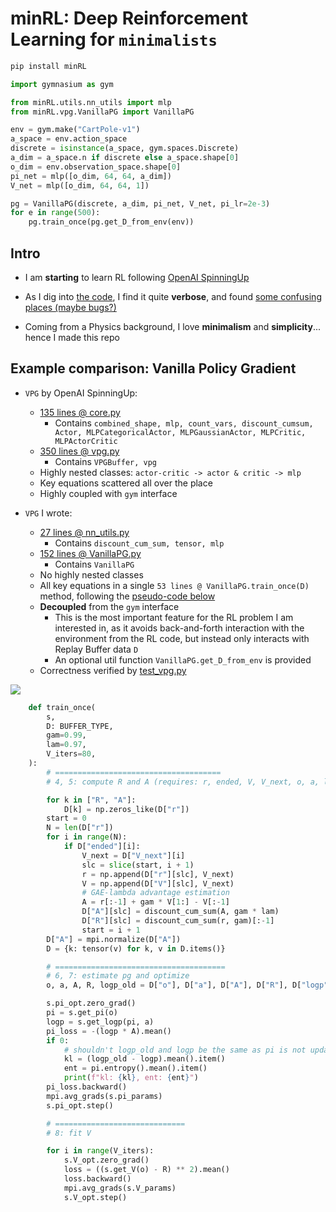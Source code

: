 # minRL: Deep Reinforcement Learning for `minimalists`

```cmd
pip install minRL
```

```py
import gymnasium as gym

from minRL.utils.nn_utils import mlp
from minRL.vpg.VanillaPG import VanillaPG

env = gym.make("CartPole-v1")
a_space = env.action_space
discrete = isinstance(a_space, gym.spaces.Discrete)
a_dim = a_space.n if discrete else a_space.shape[0]
o_dim = env.observation_space.shape[0]
pi_net = mlp([o_dim, 64, 64, a_dim])
V_net = mlp([o_dim, 64, 64, 1])

pg = VanillaPG(discrete, a_dim, pi_net, V_net, pi_lr=2e-3)
for e in range(500):
    pg.train_once(pg.get_D_from_env(env))

```

## Intro

- I am **starting** to learn RL following [OpenAI SpinningUp](https://github.com/openai/spinningup)

- As I dig into [the code](https://github.com/openai/spinningup/tree/master/spinup/algos/pytorch/vpg), I find it quite **verbose**, and found [some confusing places (maybe bugs?)](https://github.com/openai/spinningup/issues/424)

- Coming from a Physics background, I love **minimalism** and **simplicity**... hence I made this repo

## Example comparison: Vanilla Policy Gradient

- `VPG` by OpenAI SpinningUp:
    - [135 lines @ core.py](https://github.com/openai/spinningup/blob/master/spinup/algos/pytorch/vpg/core.py)
        - Contains `combined_shape, mlp, count_vars, discount_cumsum, Actor, MLPCategoricalActor, MLPGaussianActor, MLPCritic, MLPActorCritic`
    - [350 lines @ vpg.py](https://github.com/openai/spinningup/blob/master/spinup/algos/pytorch/vpg/vpg.py)
        - Contains `VPGBuffer, vpg`
    - Highly nested classes: `actor-critic -> actor & critic -> mlp`
    - Key equations scattered all over the place
    - Highly coupled with `gym` interface

- `VPG` I wrote:
    - [27 lines @ nn_utils.py](./src/minRL/utils/nn_utils.py)
        - Contains `discount_cum_sum, tensor, mlp`
    - [152 lines @ VanillaPG.py](./src/minRL/vpg/VanillaPG.py)
        - Contains `VanillaPG`
    - No highly nested classes
    - All key equations in a single `53 lines @ VanillaPG.train_once(D)` method, following the [pseudo-code below](https://spinningup.openai.com/en/latest/algorithms/vpg.html#pseudocode)
    - **Decoupled** from the `gym` interface
        - This is the most important feature for the RL problem I am interested in, as it avoids back-and-forth interaction with the environment from the RL code, but instead only interacts with Replay Buffer data `D`
        - An optional util function `VanillaPG.get_D_from_env` is provided 
    - Correctness verified by [test_vpg.py](./src/test_vpg.py)

![](https://spinningup.openai.com/en/latest/_images/math/262538f3077a7be8ce89066abbab523575132996.svg)

```py
    def train_once(
        s,
        D: BUFFER_TYPE,
        gam=0.99,
        lam=0.97,
        V_iters=80,
    ):
        # =====================================
        # 4, 5: compute R and A (requires: r, ended, V, V_next, o, a, logp)

        for k in ["R", "A"]:
            D[k] = np.zeros_like(D["r"])
        start = 0
        N = len(D["r"])
        for i in range(N):
            if D["ended"][i]:
                V_next = D["V_next"][i]
                slc = slice(start, i + 1)
                r = np.append(D["r"][slc], V_next)
                V = np.append(D["V"][slc], V_next)
                # GAE-lambda advantage estimation
                A = r[:-1] + gam * V[1:] - V[:-1]
                D["A"][slc] = discount_cum_sum(A, gam * lam)
                D["R"][slc] = discount_cum_sum(r, gam)[:-1]
                start = i + 1
        D["A"] = mpi.normalize(D["A"])
        D = {k: tensor(v) for k, v in D.items()}

        # ======================================
        # 6, 7: estimate pg and optimize
        o, a, A, R, logp_old = D["o"], D["a"], D["A"], D["R"], D["logp"]

        s.pi_opt.zero_grad()
        pi = s.get_pi(o)
        logp = s.get_logp(pi, a)
        pi_loss = -(logp * A).mean()
        if 0:
            # shouldn't logp_old and logp be the same as pi is not updated yet?
            kl = (logp_old - logp).mean().item()
            ent = pi.entropy().mean().item()
            print(f"kl: {kl}, ent: {ent}")
        pi_loss.backward()
        mpi.avg_grads(s.pi_params)
        s.pi_opt.step()

        # =============================
        # 8: fit V

        for i in range(V_iters):
            s.V_opt.zero_grad()
            loss = ((s.get_V(o) - R) ** 2).mean()
            loss.backward()
            mpi.avg_grads(s.V_params)
            s.V_opt.step()
```
